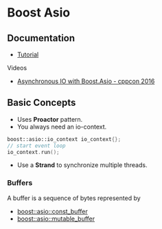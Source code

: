 # Boost Asio

## Documentation

- [Tutorial](https://www.boost.org/doc/libs/master/doc/html/boost_asio/tutorial.html)

Videos

- [Asynchronous IO with Boost.Asio - cppcon 2016](https://www.youtube.com/watch?v=rwOv_tw2eA4)

## Basic Concepts

- Uses **Proactor** pattern.
- You always need an io-context.

```cpp
boost::asio::io_context io_context{};
// start event loop
io_context.run();
```

- Use a **Strand** to synchronize multiple threads.

### Buffers

A buffer is a sequence of bytes represented by
- [boost::asio::const_buffer](https://www.boost.org/doc/libs/master/doc/html/boost_asio/reference/const_buffer.html)
- [boost::asio::mutable_buffer](https://www.boost.org/doc/libs/master/doc/html/boost_asio/reference/mutable_buffer.html)